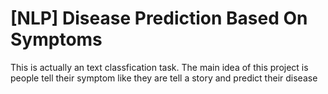 # [NLP] Disease Prediction Based On Symptoms
This is actually an text classfication task. The main idea of this project is people tell their symptom like they are tell a story and predict their disease
